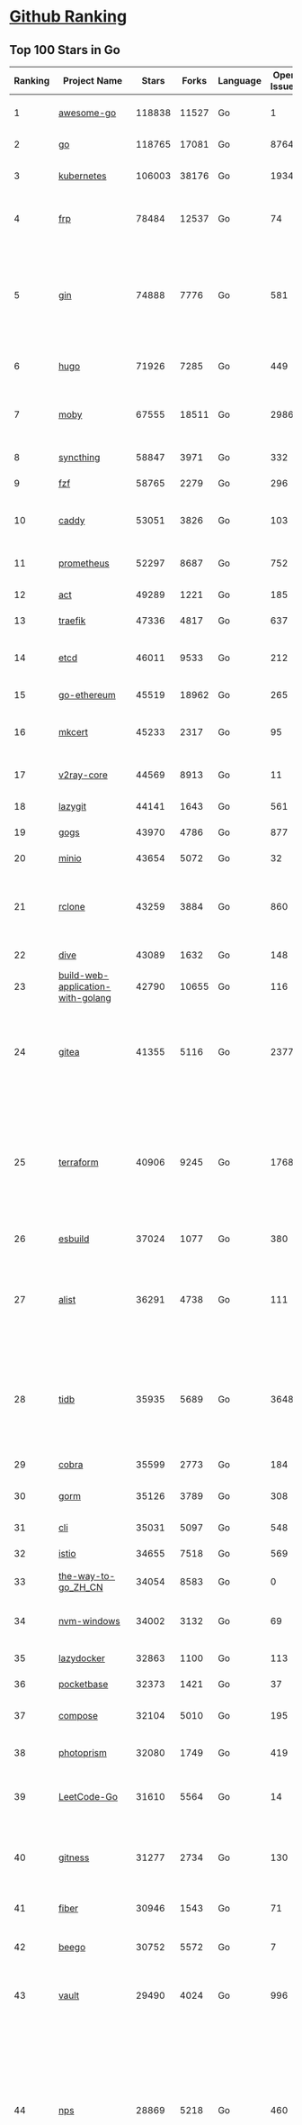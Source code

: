 [Github Ranking](../README.md)
==========

## Top 100 Stars in Go

| Ranking | Project Name | Stars | Forks | Language | Open Issues | Description | Last Commit |
| ------- | ------------ | ----- | ----- | -------- | ----------- | ----------- | ----------- |
| 1 | [awesome-go](https://github.com/avelino/awesome-go) | 118838 | 11527 | Go | 1 | A curated list of awesome Go frameworks, libraries and software | 2024-03-22T14:23:56Z |
| 2 | [go](https://github.com/golang/go) | 118765 | 17081 | Go | 8764 | The Go programming language | 2024-03-23T04:29:24Z |
| 3 | [kubernetes](https://github.com/kubernetes/kubernetes) | 106003 | 38176 | Go | 1934 | Production-Grade Container Scheduling and Management | 2024-03-23T05:46:51Z |
| 4 | [frp](https://github.com/fatedier/frp) | 78484 | 12537 | Go | 74 | A fast reverse proxy to help you expose a local server behind a NAT or firewall to the internet. | 2024-03-21T11:38:18Z |
| 5 | [gin](https://github.com/gin-gonic/gin) | 74888 | 7776 | Go | 581 | Gin is a HTTP web framework written in Go (Golang). It features a Martini-like API with much better performance -- up to 40 times faster. If you need smashing performance, get yourself some Gin. | 2024-03-23T08:54:18Z |
| 6 | [hugo](https://github.com/gohugoio/hugo) | 71926 | 7285 | Go | 449 | The world’s fastest framework for building websites. | 2024-03-22T20:07:54Z |
| 7 | [moby](https://github.com/moby/moby) | 67555 | 18511 | Go | 2986 | The Moby Project - a collaborative project for the container ecosystem to assemble container-based systems | 2024-03-22T21:48:58Z |
| 8 | [syncthing](https://github.com/syncthing/syncthing) | 58847 | 3971 | Go | 332 | Open Source Continuous File Synchronization | 2024-03-23T01:21:25Z |
| 9 | [fzf](https://github.com/junegunn/fzf) | 58765 | 2279 | Go | 296 | :cherry_blossom: A command-line fuzzy finder | 2024-03-21T10:19:04Z |
| 10 | [caddy](https://github.com/caddyserver/caddy) | 53051 | 3826 | Go | 103 | Fast and extensible multi-platform HTTP/1-2-3 web server with automatic HTTPS | 2024-03-23T05:51:34Z |
| 11 | [prometheus](https://github.com/prometheus/prometheus) | 52297 | 8687 | Go | 752 | The Prometheus monitoring system and time series database. | 2024-03-23T08:42:35Z |
| 12 | [act](https://github.com/nektos/act) | 49289 | 1221 | Go | 185 | Run your GitHub Actions locally 🚀 | 2024-03-23T08:33:30Z |
| 13 | [traefik](https://github.com/traefik/traefik) | 47336 | 4817 | Go | 637 | The Cloud Native Application Proxy | 2024-03-22T17:08:13Z |
| 14 | [etcd](https://github.com/etcd-io/etcd) | 46011 | 9533 | Go | 212 | Distributed reliable key-value store for the most critical data of a distributed system | 2024-03-22T18:52:38Z |
| 15 | [go-ethereum](https://github.com/ethereum/go-ethereum) | 45519 | 18962 | Go | 265 | Official Go implementation of the Ethereum protocol | 2024-03-23T08:35:21Z |
| 16 | [mkcert](https://github.com/FiloSottile/mkcert) | 45233 | 2317 | Go | 95 | A simple zero-config tool to make locally trusted development certificates with any names you'd like. | 2024-03-05T14:04:53Z |
| 17 | [v2ray-core](https://github.com/v2ray/v2ray-core) | 44569 | 8913 | Go | 11 | A platform for building proxies to bypass network restrictions. | 2024-03-20T05:28:36Z |
| 18 | [lazygit](https://github.com/jesseduffield/lazygit) | 44141 | 1643 | Go | 561 | simple terminal UI for git commands | 2024-03-23T09:59:54Z |
| 19 | [gogs](https://github.com/gogs/gogs) | 43970 | 4786 | Go | 877 | Gogs is a painless self-hosted Git service | 2024-03-20T23:02:58Z |
| 20 | [minio](https://github.com/minio/minio) | 43654 | 5072 | Go | 32 | The Object Store for AI Data Infrastructure | 2024-03-22T20:08:32Z |
| 21 | [rclone](https://github.com/rclone/rclone) | 43259 | 3884 | Go | 860 | "rsync for cloud storage" - Google Drive, S3, Dropbox, Backblaze B2, One Drive, Swift, Hubic, Wasabi, Google Cloud Storage, Yandex Files | 2024-03-22T18:07:23Z |
| 22 | [dive](https://github.com/wagoodman/dive) | 43089 | 1632 | Go | 148 | A tool for exploring each layer in a docker image | 2024-03-20T17:29:35Z |
| 23 | [build-web-application-with-golang](https://github.com/astaxie/build-web-application-with-golang) | 42790 | 10655 | Go | 116 | A golang ebook intro how to build a web with golang | 2024-01-12T19:57:29Z |
| 24 | [gitea](https://github.com/go-gitea/gitea) | 41355 | 5116 | Go | 2377 | Git with a cup of tea! Painless self-hosted all-in-one software development service, including Git hosting, code review, team collaboration, package registry and CI/CD | 2024-03-23T09:50:45Z |
| 25 | [terraform](https://github.com/hashicorp/terraform) | 40906 | 9245 | Go | 1768 | Terraform enables you to safely and predictably create, change, and improve infrastructure. It is a source-available tool that codifies APIs into declarative configuration files that can be shared amongst team members, treated as code, edited, reviewed, and versioned. | 2024-03-22T15:43:35Z |
| 26 | [esbuild](https://github.com/evanw/esbuild) | 37024 | 1077 | Go | 380 | An extremely fast bundler for the web | 2024-03-18T12:25:03Z |
| 27 | [alist](https://github.com/alist-org/alist) | 36291 | 4738 | Go | 111 | 🗂️A file list/WebDAV program that supports multiple storages, powered by Gin and Solidjs. / 一个支持多存储的文件列表/WebDAV程序，使用 Gin 和 Solidjs。 | 2024-03-22T23:21:25Z |
| 28 | [tidb](https://github.com/pingcap/tidb) | 35935 | 5689 | Go | 3648 | TiDB is an open-source, cloud-native, distributed, MySQL-Compatible database for elastic scale and real-time analytics. Try AI-powered Chat2Query free at : https://tidbcloud.com/free-trial | 2024-03-23T05:22:25Z |
| 29 | [cobra](https://github.com/spf13/cobra) | 35599 | 2773 | Go | 184 | A Commander for modern Go CLI interactions | 2024-03-21T04:16:33Z |
| 30 | [gorm](https://github.com/go-gorm/gorm) | 35126 | 3789 | Go | 308 | The fantastic ORM library for Golang, aims to be developer friendly | 2024-03-21T08:00:03Z |
| 31 | [cli](https://github.com/cli/cli) | 35031 | 5097 | Go | 548 | GitHub’s official command line tool | 2024-03-22T23:18:24Z |
| 32 | [istio](https://github.com/istio/istio) | 34655 | 7518 | Go | 569 | Connect, secure, control, and observe services. | 2024-03-23T08:37:24Z |
| 33 | [the-way-to-go_ZH_CN](https://github.com/unknwon/the-way-to-go_ZH_CN) | 34054 | 8583 | Go | 0 | 《The Way to Go》中文译本，中文正式名《Go 入门指南》 | 2024-02-02T08:48:40Z |
| 34 | [nvm-windows](https://github.com/coreybutler/nvm-windows) | 34002 | 3132 | Go | 69 | A node.js version management utility for Windows. Ironically written in Go. | 2024-03-18T15:56:02Z |
| 35 | [lazydocker](https://github.com/jesseduffield/lazydocker) | 32863 | 1100 | Go | 113 | The lazier way to manage everything docker | 2024-03-02T03:03:43Z |
| 36 | [pocketbase](https://github.com/pocketbase/pocketbase) | 32373 | 1421 | Go | 37 | Open Source realtime backend in 1 file | 2024-03-22T18:19:42Z |
| 37 | [compose](https://github.com/docker/compose) | 32104 | 5010 | Go | 195 | Define and run multi-container applications with Docker | 2024-03-22T20:43:53Z |
| 38 | [photoprism](https://github.com/photoprism/photoprism) | 32080 | 1749 | Go | 419 | AI-Powered Photos App for the Decentralized Web 🌈💎✨ | 2024-03-22T14:51:12Z |
| 39 | [LeetCode-Go](https://github.com/halfrost/LeetCode-Go) | 31610 | 5564 | Go | 14 | ✅ Solutions to LeetCode by Go, 100% test coverage, runtime beats 100% / LeetCode 题解 | 2024-02-05T19:38:45Z |
| 40 | [gitness](https://github.com/harness/gitness) | 31277 | 2734 | Go | 130 | Gitness is an Open Source developer platform with Source Control management, Continuous Integration and Continuous Delivery. | 2024-03-23T00:37:49Z |
| 41 | [fiber](https://github.com/gofiber/fiber) | 30946 | 1543 | Go | 71 | ⚡️ Express inspired web framework written in Go | 2024-03-22T11:18:13Z |
| 42 | [beego](https://github.com/beego/beego) | 30752 | 5572 | Go | 7 | beego is an open-source, high-performance web framework for the Go programming language. | 2024-03-23T09:02:04Z |
| 43 | [vault](https://github.com/hashicorp/vault) | 29490 | 4024 | Go | 996 | A tool for secrets management, encryption as a service, and privileged access management | 2024-03-23T00:54:06Z |
| 44 | [nps](https://github.com/ehang-io/nps) | 28869 | 5218 | Go | 460 | 一款轻量级、高性能、功能强大的内网穿透代理服务器。支持tcp、udp、socks5、http等几乎所有流量转发，可用来访问内网网站、本地支付接口调试、ssh访问、远程桌面，内网dns解析、内网socks5代理等等……，并带有功能强大的web管理端。a lightweight, high-performance, powerful intranet penetration proxy server, with a powerful web management terminal. | 2024-01-11T03:38:31Z |
| 45 | [cockroach](https://github.com/cockroachdb/cockroach) | 28868 | 3598 | Go | 4690 | CockroachDB - the open source, cloud-native distributed SQL database. | 2024-03-23T07:37:38Z |
| 46 | [echo](https://github.com/labstack/echo) | 28237 | 2197 | Go | 42 | High performance, minimalist Go web framework | 2024-03-21T21:42:17Z |
| 47 | [minikube](https://github.com/kubernetes/minikube) | 28207 | 4731 | Go | 923 | Run Kubernetes locally | 2024-03-23T07:29:50Z |
| 48 | [consul](https://github.com/hashicorp/consul) | 27672 | 4359 | Go | 1142 | Consul is a distributed, highly available, and data center aware solution to connect and configure applications across dynamic, distributed infrastructure. | 2024-03-22T20:59:55Z |
| 49 | [go-zero](https://github.com/zeromicro/go-zero) | 27329 | 3766 | Go | 293 | A cloud-native Go microservices framework with cli tool for productivity. | 2024-03-22T10:29:02Z |
| 50 | [v2ray-core](https://github.com/v2fly/v2ray-core) | 27278 | 4412 | Go | 48 | A platform for building proxies to bypass network restrictions. | 2024-03-22T15:34:54Z |
| 51 | [memos](https://github.com/usememos/memos) | 26234 | 1882 | Go | 59 | An open source, lightweight note-taking service. Easily capture and share your great thoughts. | 2024-03-22T17:03:35Z |
| 52 | [milvus](https://github.com/milvus-io/milvus) | 26182 | 2538 | Go | 522 | A cloud-native vector database, storage for next generation AI applications | 2024-03-23T09:05:15Z |
| 53 | [k3s](https://github.com/k3s-io/k3s) | 26152 | 2203 | Go | 131 | Lightweight Kubernetes | 2024-03-23T00:19:27Z |
| 54 | [croc](https://github.com/schollz/croc) | 26103 | 1036 | Go | 70 | Easily and securely send things from one computer to another :crocodile: :package: | 2024-03-11T22:50:24Z |
| 55 | [kit](https://github.com/go-kit/kit) | 26027 | 2414 | Go | 36 | A standard library for microservices. | 2024-03-20T06:28:08Z |
| 56 | [helm](https://github.com/helm/helm) | 25870 | 6895 | Go | 327 | The Kubernetes Package Manager | 2024-03-23T06:03:10Z |
| 57 | [viper](https://github.com/spf13/viper) | 25514 | 1978 | Go | 391 | Go configuration with fangs | 2024-03-22T17:06:12Z |
| 58 | [iris](https://github.com/kataras/iris) | 24793 | 2464 | Go | 101 | The fastest HTTP/2 Go Web Framework. New, modern and easy to learn. Fast development with Code you control. Unbeatable cost-performance ratio :rocket: | 2024-03-13T23:28:28Z |
| 59 | [nsq](https://github.com/nsqio/nsq) | 24474 | 2878 | Go | 50 | A realtime distributed messaging platform | 2024-03-20T15:36:08Z |
| 60 | [k9s](https://github.com/derailed/k9s) | 24453 | 1548 | Go | 411 | 🐶 Kubernetes CLI To Manage Your Clusters In Style! | 2024-03-22T03:41:27Z |
| 61 | [faas](https://github.com/openfaas/faas) | 24386 | 1900 | Go | 31 | OpenFaaS - Serverless Functions Made Simple | 2024-03-02T20:58:59Z |
| 62 | [lux](https://github.com/iawia002/lux) | 24037 | 2700 | Go | 470 | 👾 Fast and simple video download library and CLI tool written in Go | 2024-03-14T00:35:39Z |
| 63 | [docker_practice](https://github.com/yeasy/docker_practice) | 24017 | 5660 | Go | 5 | Learn and understand Docker&Container technologies, with real DevOps practice! | 2024-02-04T03:46:32Z |
| 64 | [logrus](https://github.com/sirupsen/logrus) | 23919 | 2255 | Go | 5 | Structured, pluggable logging for Go. | 2024-03-21T15:50:53Z |
| 65 | [Wox](https://github.com/Wox-launcher/Wox) | 23859 | 2360 | Go | 157 | A cross-platform launcher that simply works | 2024-03-22T16:16:04Z |
| 66 | [ngrok](https://github.com/inconshreveable/ngrok) | 23838 | 4230 | Go | 232 | Introspected tunnels to localhost | 2023-12-14T18:57:31Z |
| 67 | [go-patterns](https://github.com/tmrts/go-patterns) | 23797 | 2129 | Go | 17 | Curated list of Go design patterns, recipes and idioms | 2023-10-01T05:09:32Z |
| 68 | [micro](https://github.com/zyedidia/micro) | 23733 | 1128 | Go | 760 | A modern and intuitive terminal-based text editor | 2024-03-22T19:47:33Z |
| 69 | [restic](https://github.com/restic/restic) | 23353 | 1450 | Go | 426 | Fast, secure, efficient backup program | 2024-03-19T18:14:48Z |
| 70 | [bubbletea](https://github.com/charmbracelet/bubbletea) | 23296 | 691 | Go | 50 | A powerful little TUI framework 🏗 | 2024-03-22T19:06:41Z |
| 71 | [filebrowser](https://github.com/filebrowser/filebrowser) | 23189 | 2684 | Go | 64 | 📂 Web File Browser | 2024-03-23T09:21:08Z |
| 72 | [dapr](https://github.com/dapr/dapr) | 23150 | 1814 | Go | 375 | Dapr is a portable, event-driven, runtime for building distributed applications across cloud and edge. | 2024-03-22T11:00:32Z |
| 73 | [k6](https://github.com/grafana/k6) | 23080 | 1171 | Go | 379 | A modern load testing tool, using Go and JavaScript - https://k6.io | 2024-03-22T09:01:53Z |
| 74 | [fyne](https://github.com/fyne-io/fyne) | 22941 | 1290 | Go | 633 | Cross platform GUI toolkit in Go inspired by Material Design | 2024-03-22T22:05:39Z |
| 75 | [hub](https://github.com/mislav/hub) | 22668 | 2181 | Go | 242 | A command-line tool that makes git easier to use with GitHub. | 2024-02-02T21:00:44Z |
| 76 | [vegeta](https://github.com/tsenart/vegeta) | 22612 | 1320 | Go | 67 | HTTP load testing tool and library. It's over 9000! | 2024-01-29T16:54:01Z |
| 77 | [rancher](https://github.com/rancher/rancher) | 22422 | 2872 | Go | 2650 | Complete container management platform | 2024-03-23T07:55:36Z |
| 78 | [kratos](https://github.com/go-kratos/kratos) | 22259 | 3904 | Go | 25 | Your ultimate Go microservices framework for the cloud-native era. | 2024-03-22T23:35:05Z |
| 79 | [AdGuardHome](https://github.com/AdguardTeam/AdGuardHome) | 22168 | 1651 | Go | 1008 | Network-wide ads & trackers blocking DNS server | 2024-03-22T05:33:59Z |
| 80 | [harbor](https://github.com/goharbor/harbor) | 21990 | 4512 | Go | 588 | An open source trusted cloud native registry project that stores, signs, and scans content. | 2024-03-23T09:38:38Z |
| 81 | [colly](https://github.com/gocolly/colly) | 21908 | 1690 | Go | 146 | Elegant Scraper and Crawler Framework for Golang | 2024-03-15T14:48:04Z |
| 82 | [delve](https://github.com/go-delve/delve) | 21884 | 2094 | Go | 95 | Delve is a debugger for the Go programming language. | 2024-03-22T14:37:01Z |
| 83 | [loki](https://github.com/grafana/loki) | 21859 | 3188 | Go | 1253 | Like Prometheus, but for logs. | 2024-03-22T20:43:30Z |
| 84 | [testify](https://github.com/stretchr/testify) | 21794 | 1536 | Go | 246 | A toolkit with common assertions and mocks that plays nicely with the standard library | 2024-03-22T13:01:48Z |
| 85 | [wails](https://github.com/wailsapp/wails) | 21657 | 1034 | Go | 236 | Create beautiful applications using Go | 2024-03-22T12:21:12Z |
| 86 | [cli](https://github.com/urfave/cli) | 21476 | 1675 | Go | 27 | A simple, fast, and fun package for building command line apps in Go | 2024-03-15T15:22:47Z |
| 87 | [Xray-core](https://github.com/XTLS/Xray-core) | 21303 | 3468 | Go | 452 | Xray, Penetrates Everything. Also the best v2ray-core, with XTLS support. Fully compatible configuration. | 2024-03-22T12:12:58Z |
| 88 | [go-micro](https://github.com/go-micro/go-micro) | 21295 | 2306 | Go | 89 | A Go microservices framework | 2024-03-20T17:16:40Z |
| 89 | [podman](https://github.com/containers/podman) | 21291 | 2207 | Go | 557 | Podman: A tool for managing OCI containers and pods. | 2024-03-22T20:24:17Z |
| 90 | [learn-go-with-tests](https://github.com/quii/learn-go-with-tests) | 21067 | 2709 | Go | 42 | Learn Go with test-driven development | 2024-03-23T01:26:25Z |
| 91 | [trivy](https://github.com/aquasecurity/trivy) | 20971 | 2066 | Go | 182 | Find vulnerabilities, misconfigurations, secrets, SBOM in containers, Kubernetes, code repositories, clouds and more | 2024-03-22T11:58:09Z |
| 92 | [websocket](https://github.com/gorilla/websocket) | 20968 | 3426 | Go | 41 | Package gorilla/websocket is a fast, well-tested and widely used WebSocket implementation for Go. | 2024-03-20T03:16:28Z |
| 93 | [CasaOS](https://github.com/IceWhaleTech/CasaOS) | 20933 | 1139 | Go | 351 | CasaOS - A simple, easy-to-use, elegant open-source Personal Cloud system. | 2024-03-05T06:44:22Z |
| 94 | [fasthttp](https://github.com/valyala/fasthttp) | 20882 | 1707 | Go | 72 | Fast HTTP package for Go. Tuned for high performance. Zero memory allocations in hot paths. Up to 10x faster than net/http | 2024-03-19T17:31:27Z |
| 95 | [seaweedfs](https://github.com/seaweedfs/seaweedfs) | 20792 | 2148 | Go | 289 | SeaweedFS is a fast distributed storage system for blobs, objects, files, and data lake, for billions of files! Blob store has O(1) disk seek, cloud tiering. Filer supports Cloud Drive, cross-DC active-active replication, Kubernetes, POSIX FUSE mount, S3 API, S3 Gateway, Hadoop, WebDAV, encryption, Erasure Coding. | 2024-03-22T14:39:12Z |
| 96 | [zap](https://github.com/uber-go/zap) | 20721 | 1385 | Go | 103 | Blazing fast, structured, leveled logging in Go. | 2024-03-10T16:32:29Z |
| 97 | [Cloudreve](https://github.com/cloudreve/Cloudreve) | 20573 | 3283 | Go | 199 | 🌩支持多家云存储的云盘系统 (Self-hosted file management and sharing system, supports multiple storage providers) | 2024-03-22T03:22:38Z |
| 98 | [mux](https://github.com/gorilla/mux) | 20039 | 1829 | Go | 16 | Package gorilla/mux is a powerful HTTP router and URL matcher for building Go web servers with 🦍 | 2024-03-23T06:35:06Z |
| 99 | [dgraph](https://github.com/dgraph-io/dgraph) | 19988 | 1469 | Go | 213 | The high-performance database for modern applications | 2024-03-23T05:42:26Z |
| 100 | [gin-vue-admin](https://github.com/flipped-aurora/gin-vue-admin) | 19699 | 5880 | Go | 28 | 基于vite+vue3+gin搭建的开发基础平台（支持TS,JS混用），集成jwt鉴权，权限管理，动态路由，显隐可控组件，分页封装，多点登录拦截，资源权限，上传下载，代码生成器，表单生成器,chatGPT自动查表等开发必备功能。 | 2024-03-21T02:16:07Z |

